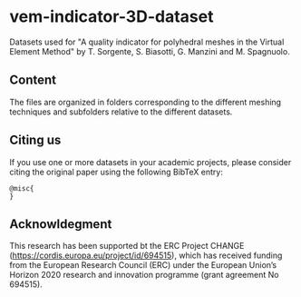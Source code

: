 # vem-indicator-3D-dataset
Datasets used for "A quality indicator for polyhedral meshes in the Virtual Element Method" by T. Sorgente, S. Biasotti, G. Manzini and M. Spagnuolo.

## Content
The files are organized in folders corresponding to the different meshing techniques and subfolders relative to the different datasets.

## Citing us
If you use one or more datasets in your academic projects, please consider citing the original paper using the following BibTeX entry:

```
@misc{
}
```

## Acknowldegment
This research has been supported bt the ERC Project CHANGE (https://cordis.europa.eu/project/id/694515), which has received funding from the European Research Council (ERC) under the European Union’s Horizon 2020 research and innovation programme (grant agreement No 694515).
